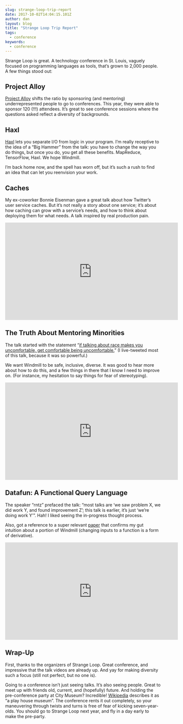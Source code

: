 ```yaml
---
slug: strange-loop-trip-report
date: 2017-10-02T14:04:15.101Z
author: dan
layout: blog
title: "Strange Loop Trip Report"
tags:
  - conference
keywords:
  - conference
---
```


Strange Loop is great. A technology conference in St. Louis, vaguely focused on programming languages as tools, that’s grown to 2,000 people. A few things stood out:

## Project Alloy

[Project Alloy](https://www.projectalloy.org/) shifts the ratio by sponsoring (and mentoring) underrepresented people to go to conferences. This year, they were able to sponsor 120 (!!!) attendees. It’s great to see conference sessions where the questions asked reflect a diversity of backgrounds.

## Haxl

[Haxl](https://www.youtube.com/watch?v=sT6VJkkhy0o) lets you separate I/O from logic in your program. I’m really receptive to the idea of a “Big Hammer” from the talk: you have to change the way you do things, but once you do, you get all these benefits. MapReduce, TensorFlow, Haxl. We hope Windmill.

I’m back home now, and the spell has worn off, but it’s such a rush to find an idea that can let you reenvision your work.

## Caches

My ex-coworker Bonnie Eisenman gave a great talk about how Twitter’s user service caches. But it’s not really a story about one service; it’s about how caching can grow with a service’s needs, and how to think about deploying them for what needs. A talk inspired by real production pain.

<div class="block block--video">
<iframe width="560" height="315" src="https://www.youtube.com/embed/kxMKnx__uso" frameborder="0" allow="accelerometer; autoplay; encrypted-media; gyroscope; picture-in-picture" allowfullscreen></iframe>
</div>

## The Truth About Mentoring Minorities


The talk started with the statement “[if talking about race makes you uncomfortable, get comfortable being uncomfortable.](https://twitter.com/dbentley/status/913841647124926465)” (I live-tweeted most of this talk, because it was so powerful.)

We want Windmill to be safe, inclusive, diverse. It was good to hear more about how to do this, and a few things in there that I know I need to improve on. (For instance, my hesitation to say things for fear of stereotyping).

<div class="block block--video">
<iframe width="560" height="315" src="https://www.youtube.com/embed/sBD1SGuH2aI" frameborder="0" allow="accelerometer; autoplay; encrypted-media; gyroscope; picture-in-picture" allowfullscreen></iframe>
</div>

## Datafun: A Functional Query Language

The speaker “rntz” prefaced the talk: “most talks are ‘we saw problem X, we did work Y, and found improvement Z’; this talk is earlier, it’s just ‘we’re doing work Y’”. Hah! I liked seeing the in-progress thought process.

Also, got a reference to a super relevant [paper](https://arxiv.org/abs/1312.0658) that confirms my gut intuition about a portion of Windmill (changing inputs to a function is a form of derivative).

<div class="block block--video">
<iframe width="560" height="315" src="https://www.youtube.com/embed/gC295d3V9gE" frameborder="0" allow="accelerometer; autoplay; encrypted-media; gyroscope; picture-in-picture" allowfullscreen></iframe>
</div>

## Wrap-Up

First, thanks to the organizers of Strange Loop. Great conference, and impressive that the talk videos are already up. And yay for making diversity such a focus (still not perfect, but no one is).

Going to a conference isn’t just seeing talks. It’s also seeing people. Great to meet up with friends old, current, and (hopefully) future. And holding the pre-conference party at City Museum? Incredible! [Wikipedia](https://en.wikipedia.org/wiki/City_Museum) describes it as “a play house museum”. The conference rents it out completely, so your maneuvering through twists and turns is free of fear of kicking seven-year-olds. You should go to Strange Loop next year, and fly in a day early to make the pre-party.
